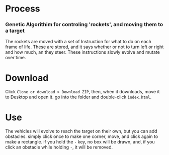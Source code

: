 # Process
### Genetic Algorithim for controling 'rockets', and moving them to a target
The rockets are moved with a set of Instruction for what to do on each frame of life.  These are stored, and it says whether or not to turn left or right and how much, an they steer.  These instructions slowly evolve and mutate over time.
# Download
Click `Clone or download > Download ZIP`, then, when it downloads, move it to Desktop and open it.  go into the folder and double-click `index.html`.
# Use
The vehicles will evolve to reach the target on their own, but you can add obstacles.  simply click once to make one corner, move, and click again to make a rectangle.  if you hold the `-` key, no box will be drawn, and, if you click an obstacle while holding `-`, it will be removed.
